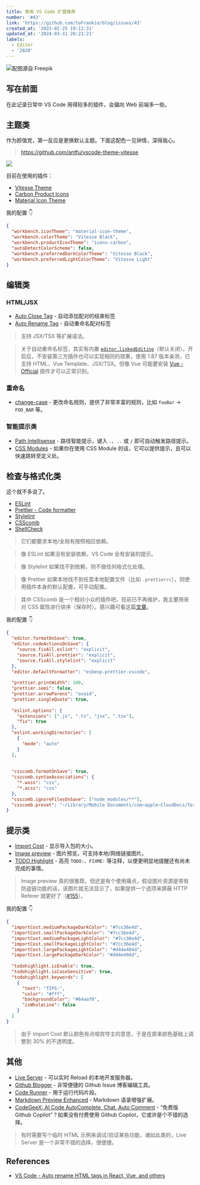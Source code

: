 ```yaml
---
title: 常用 VS Code 扩展推荐
number: '#43'
link: 'https://github.com/toFrankie/blog/issues/43'
created_at: '2023-02-25 19:12:31'
updated_at: '2024-03-31 20:23:21'
labels:
  - Editor
  - '2020'
---
```



![配图源自 Freepik](https://cdn.jsdelivr.net/gh/toFrankie/blog@main/images/2024/3/1711887781606.jpg)

## 写在前面

在此记录日常中 VS Code 用得较多的插件，会偏向 Web 前端多一些。


## 主题类

作为颜值党，第一反应是更换默认主题。下面这配色一见钟情，深得我心。
> https://github.com/antfu/vscode-theme-vitesse

![](https://cdn.jsdelivr.net/gh/toFrankie/blog@main/images/2024/3/1711863918221.png)

目前在使用的插件：

- [Vitesse Theme](https://marketplace.visualstudio.com/items?itemName=antfu.theme-vitesse)
- [Carbon Product Icons](https://marketplace.visualstudio.com/items?itemName=antfu.icons-carbon)
- [Material Icon Theme](https://marketplace.visualstudio.com/items?itemName=PKief.material-icon-theme)

我的配置 👇

```json
{
  "workbench.iconTheme": "material-icon-theme",
  "workbench.colorTheme": "Vitesse Black",
  "workbench.productIconTheme": "icons-carbon",
  "autoDetectColorScheme": false,
  "workbench.preferredDarkColorTheme": "Vitesse Black",
  "workbench.preferredLightColorTheme": "Vitesse Light"
}
```

## 编辑类

### HTML/JSX

- [Auto Close Tag](https://marketplace.visualstudio.com/items?itemName=formulahendry.auto-close-tag) - 自动添加配对的结束标签
- [Auto Rename Tag](https://marketplace.visualstudio.com/items?itemName=formulahendry.auto-rename-tag) - 自动重命名配对标签


> 支持 JSX/TSX 等扩展语法。

> 关于自动重命名标签，其实有内置 [`editor.linkedEditing`](https://code.visualstudio.com/docs/languages/html#_auto-update-tags)（默认关闭）。开启后，不安装第三方插件也可以实现相同的效果，使用 1.87 版本亲测，已支持 HTML、Vue Template、JSX/TSX。但像 Vue 可能要安装 [Vue - Official](https://marketplace.visualstudio.com/items?itemName=Vue.volar) 插件才可以正常识别。

### 重命名

- [change-case](https://marketplace.visualstudio.com/items?itemName=wmaurer.change-case) - 更改命名规则，提供了非常丰富的规则，比如 `fooBar` → `FOO_BAR` 等。

### 智能提示类

- [Path Intellisense](https://marketplace.visualstudio.com/items?itemName=christian-kohler.path-intellisense) - 路径智能提示，键入 `.`、`..` 或 `/` 即可自动触发路径提示。
- [CSS Modules](https://marketplace.visualstudio.com/items?itemName=clinyong.vscode-css-modules) - 如果你在使用 CSS Module 的话，它可以提供提示，且可以快速跳转至定义处。


## 检查与格式化类

这个就不多说了。

- [ESLint](https://marketplace.visualstudio.com/items?itemName=dbaeumer.vscode-eslint)
- [Prettier - Code formatter](https://marketplace.visualstudio.com/items?itemName=esbenp.prettier-vscode)
- [Stylelint](https://marketplace.visualstudio.com/items?itemName=stylelint.vscode-stylelint)
- [CSScomb](https://marketplace.visualstudio.com/items?itemName=mrmlnc.vscode-csscomb)
- [ShellCheck](https://marketplace.visualstudio.com/items?itemName=timonwong.shellcheck)

> 它们都要求本地/全局有按照相应依赖。

> 像 ESLint 如果没有安装依赖，VS Code 会有安装的提示。

> 像 Stylelint 如果找不到依赖，则不做任何格式化处理。

> 像 Prettier 如果本地找不到任意本地配置文件（比如 `.prettierrc`），则使用插件本身的默认配置，可手动配置。

> 其中 CSScomb 是一个相对小众的插件吧，目前已不再维护，我主要用来对 CSS 属性进行排序（保存时）。感兴趣可看这篇[文章](https://github.com/toFrankie/blog/issues/315)。

我的配置 👇

```json
{
  "editor.formatOnSave": true,
  "editor.codeActionsOnSave": {
    "source.fixAll.eslint": "explicit",
    "source.fixAll.prettier": "explicit",
    "source.fixAll.stylelint": "explicit"
  },
  "editor.defaultFormatter": "esbenp.prettier-vscode",
  
  "prettier.printWidth": 100,
  "prettier.semi": false,
  "prettier.arrowParens": "avoid",
  "prettier.singleQuote": true,
  
  "eslint.options": {
    "extensions": [".js", ".ts", "jsx", ".tsx"],
    "fix": true
  },
  "eslint.workingDirectories": [
    {
      "mode": "auto"
    }
  ],
  
  
  "csscomb.formatOnSave": true,
  "csscomb.syntaxAssociations": {
    "*.wxss": "css",
    "*.acss": "css"
  },
  "csscomb.ignoreFilesOnSave": ["node_modules/**"],
  "csscomb.preset": "~/Library/Mobile Documents/com~apple~CloudDocs/Terminal/csscomb/preset-custom.json",
}
```


## 提示类

- [Import Cost](https://marketplace.visualstudio.com/items?itemName=wix.vscode-import-cost) - 显示导入包的大小。
- [Image preview](https://marketplace.visualstudio.com/items?itemName=kisstkondoros.vscode-gutter-preview) - 图片预览，可支持本地/网络链接图片。
- [TODO Highlight](https://marketplace.visualstudio.com/items?itemName=wayou.vscode-todo-highlight) - 高亮 `TODO:`、`FIXME:` 等注释，以便更明显地提醒还有尚未完成的事情。

> Image preview 真的很推荐。但还是有个使用痛点，假设图片资源是带有防盗链功能的话，该图片就无法显示了，如果提供一个选项来屏蔽 HTTP Referer 就更好了（[#155](https://github.com/kisstkondoros/gutter-preview/issues/155)）。


我的配置 👇

```json
{
  "importCost.mediumPackageDarkColor": "#7cc36e4d",
  "importCost.smallPackageDarkColor": "#7cc36e4d",
  "importCost.mediumPackageLightColor": "#7cc36e4d",
  "importCost.smallPackageLightColor": "#7cc36e4d",
  "importCost.largePackageLightColor": "#d44e404d",
  "importCost.largePackageDarkColor": "#d44e404d",
  
  "todohighlight.isEnable": true,
  "todohighlight.isCaseSensitive": true,
  "todohighlight.keywords": [
    {
      "text": "TIPS:",
      "color": "#fff",
      "backgroundColor": "#64aaf0",
      "isWholeLine": false
    }
  ]
}
```

> 由于 Import Cost 默认颜色有点喧宾夺主的意思，于是在原来颜色基础上调整到 30% 的不透明度。


## 其他

- [Live Server](https://marketplace.visualstudio.com/items?itemName=ritwickdey.LiveServer) - 可以实时 Reload 的本地开发服务器。
- [Github Blogger](https://marketplace.visualstudio.com/items?itemName=Frankie.github-blogger) - 非常便捷的 Github Issue 博客编辑工具。
- [Code Runner](https://marketplace.visualstudio.com/items?itemName=formulahendry.code-runner) - 用于运行代码片段。
- [Markdown Preview Enhanced](https://marketplace.visualstudio.com/items?itemName=shd101wyy.markdown-preview-enhanced) - Markdown 语录增强扩展。
- [CodeGeeX: AI Code AutoComplete, Chat, Auto Comment](https://marketplace.visualstudio.com/items?itemName=aminer.codegeex) - “免费版 Github Copilot”？如果没有付费使用 Github Copilot，它或许是个不错的选择。


> 有时需要写个临时 HTML 示例来调试/验证某些功能，诸如此类的，Live Server 是一个非常不错的选择，很便捷。

<!--

## 其他


参考 [完整卸载 Mac 上面的 VS Code](https://zhuanlan.zhihu.com/p/86651380)

#### 插件
1. Auto Close Tag
2. Auto Rename Tag
3. Image preview
4. Chinese (Simplified) Language Pack for Visual Studio Code
5. Code Spell Checker
6. File Peek
7. Highlight Matching Tag
8. HTML CSS Support
9. HTML Snippets
10. Import Cost
11. JavaScript (ES6) code snippets
12. jQuery Code Snippets
13. JS-CSS-HTML Formatter
14. Markdown Preview Enhanced
15. SCSS Formatter
16. Vetur
17. vscode-icons-mac
18. vue-beautify
19. VueHelper
20. open in browser

###### 次要插件
1. Polacode-2019  生成美观的代码片段截图



#### 主题
1. 颜色主题 Light (Visual Studio)
2. 文件主题图标 VSCode Icons Mac

#### 旧配置 settings.json
> Settings File Locations
Depending on your platform, the user settings file is located here:
>
> Windows: `%APPDATA%\Code\User\settings.json`
Mac: `$HOME/Library/Application Support/Code/User/settings.json`
Linux: `$HOME/.config/Code/User/settings.json`
```
{
    "gitlens.advanced.messages": {
        "suppressShowKeyBindingsNotice": true
    },
    "emmet.syntaxProfiles": {
        "javascript": "jsx"
    },
    "editor.minimap.enabled": false, // 控制是否显示缩略图
    "window.zoomLevel": 0,
    "files.associations": {
        "*.cjson": "jsonc",
        "*.wxss": "css",
        "*.wxs": "javascript",
        "*.acss": "css",
        "*.axml": "html",
        "*.postcss": "scss"
    },
    "emmet.includeLanguages": {
        "wxml": "html"
    },
    "minapp-vscode.disableAutoConfig": true,
    "javascript.updateImportsOnFileMove.enabled": "always",
    "terminal.integrated.rendererType": "dom",
    "[html]": {
        "editor.defaultFormatter": "vscode.html-language-features"
    },
    "workbench.iconTheme": "vscode-icons-mac",
    "[vue]": {},
    "[css]": {
        "editor.defaultFormatter": "HookyQR.beautify"
    },
    "[scss]": {
        "editor.defaultFormatter": "HookyQR.beautify"
    },
    "search.followSymlinks": false,
    "vsicons.dontShowNewVersionMessage": true,
    "workbench.colorTheme": "Visual Studio Light",
    "explorer.confirmDelete": false,
    "gitlens.gitCommands.closeOnFocusOut": true,
    "[json]": {
        "editor.defaultFormatter": "HookyQR.beautify"
    },
    "[jsonc]": {
        "editor.defaultFormatter": "vscode.json-language-features"
    },
    "[javascript]": {
        "editor.defaultFormatter": "vscode.typescript-language-features"
    }
}
```

-->

## References

- [VS Code - Auto rename HTML tags in React, Vue, and others](https://www.roboleary.net/vscode/2023/05/08/auto-rename-tags-react-vue-svelte.html)
